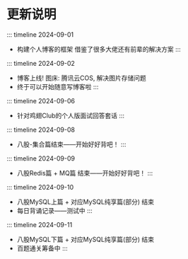 # 更新说明

::: timeline 2024-09-01

- 构建个人博客的框架
  借鉴了很多大佬还有前辈的解决方案
  :::

::: timeline 2024-09-02

- 博客上线!
  图床: 腾讯云COS, 解决图片存储问题
- 终于可以开始随意写博客啦
  :::

::: timeline 2024-09-06

- 针对鸡翅Club的个人版面试回答套话
  :::

::: timeline 2024-09-08

- 八股-集合篇结束——开始好好背吧！
  :::

::: timeline 2024-09-09

- 八股Redis篇 + MQ篇 结束——开始好好背吧！
  :::

::: timeline 2024-09-10

- 八股MySQL上篇 + 对应MySQL纯享篇(部分) 结束
- 每日背诵记录——测试中
  :::

::: timeline 2024-09-11

- 八股MySQL下篇 + 对应MySQL纯享篇(部分) 结束
- 
  百题通关筹备中
  :::
